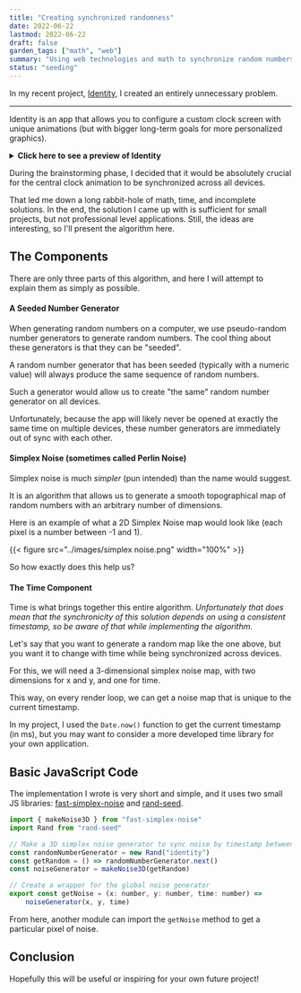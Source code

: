 ```yaml
---
title: "Creating synchronized randomness"
date: 2022-06-22
lastmod: 2022-06-22
draft: false
garden_tags: ["math", "web"]
summary: "Using web technologies and math to synchronize random numbers without the need for a server."
status: "seeding"
---
```


In my recent project, [Identity](https://github.com/We-Gold/identity), I created an entirely unnecessary problem.

---

Identity is an app that allows you to configure a custom clock screen with unique animations (but with bigger long-term goals for more personalized graphics).

<details class="mb-3">
<summary><strong>Click here to see a preview of Identity</strong></summary>
<iframe src="https://wegold.me/identity/" width="100%" style="aspect-ratio: 4/3;"></iframe>
</details>

During the brainstorming phase, I decided that it would be absolutely crucial for the central clock animation to be synchronized across all devices.

That led me down a long rabbit-hole of math, time, and incomplete solutions. In the end, the solution I came up with is sufficient for small projects, but not professional level applications. Still, the ideas are interesting, so I'll present the algorithm here.

## The Components

There are only three parts of this algorithm, and here I will attempt to explain them as simply as possible.

#### A Seeded Number Generator

When generating random numbers on a computer, we use pseudo-random number generators to generate random numbers. The cool thing about these generators is that they can be "seeded".

A random number generator that has been seeded (typically with a numeric value) will always produce the same sequence of random numbers.

Such a generator would allow us to create "the same" random number generator on all devices.

Unfortunately, because the app will likely never be opened at exactly the same time on multiple devices, these number generators are immediately out of sync with each other.

#### Simplex Noise (sometimes called Perlin Noise)

Simplex noise is much _simpler_ (pun intended) than the name would suggest.

It is an algorithm that allows us to generate a smooth topographical map of random numbers with an arbitrary number of dimensions.

Here is an example of what a 2D Simplex Noise map would look like (each pixel is a number between -1 and 1).

{{< figure src="../images/simplex noise.png" width="100%" >}}

So how exactly does this help us?

#### The Time Component

Time is what brings together this entire algorithm. _Unfortunately that does mean that the synchronicity of this solution depends on using a consistent timestamp, so be aware of that while implementing the algorithm._

Let's say that you want to generate a random map like the one above, but you want it to change with time while being synchronized across devices.

For this, we will need a 3-dimensional simplex noise map, with two dimensions for x and y, and one for time.

This way, on every render loop, we can get a noise map that is unique to the current timestamp.

In my project, I used the `Date.now()` function to get the current timestamp (in ms), but you may want to consider a more developed time library for your own application.

## Basic JavaScript Code

The implementation I wrote is very short and simple, and it uses two small JS libraries: [fast-simplex-noise](https://www.npmjs.com/package/fast-simplex-noise) and [rand-seed](https://www.npmjs.com/package/rand-seed).

```javascript
import { makeNoise3D } from "fast-simplex-noise"
import Rand from "rand-seed"

// Make a 3D simplex noise generator to sync noise by timestamp between devices
const randomNumberGenerator = new Rand("identity")
const getRandom = () => randomNumberGenerator.next()
const noiseGenerator = makeNoise3D(getRandom)

// Create a wrapper for the global noise generator
export const getNoise = (x: number, y: number, time: number) =>
	noiseGenerator(x, y, time)
```

From here, another module can import the `getNoise` method to get a particular pixel of noise.

## Conclusion

Hopefully this will be useful or inspiring for your own future project!
